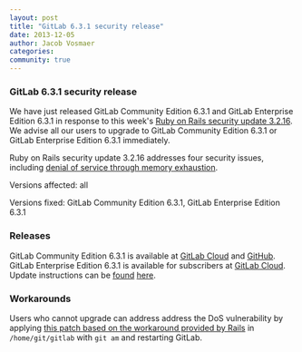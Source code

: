 ```yaml
---
layout: post
title: "GitLab 6.3.1 security release"
date: 2013-12-05
author: Jacob Vosmaer
categories:
community: true
---
```

### GitLab 6.3.1 security release
We have just released GitLab Community Edition 6.3.1 and GitLab Enterprise Edition 6.3.1 in response to this week's [Ruby on Rails security update 3.2.16](http://weblog.rubyonrails.org/2013/12/3/Rails_3_2_16_and_4_0_2_have_been_released/).
We advise all our users to upgrade to GitLab Community Edition 6.3.1 or GitLab Enterprise Edition 6.3.1 immediately.

<!--more-->

Ruby on Rails security update 3.2.16 addresses four security issues, including [denial of service through memory exhaustion](https://groups.google.com/d/msg/ruby-security-ann/A-ebV4WxzKg/KNPTbX8XAQUJ).

Versions affected: all

Versions fixed: GitLab Community Edition 6.3.1, GitLab Enterprise Edition 6.3.1

### Releases
GitLab Community Edition 6.3.1 is available at [GitLab Cloud](https://gitlab.com/gitlab-org/gitlab-ce) and [GitHub](https://github.com/gitlabhq/gitlabhq).
GitLab Enterprise Edition 6.3.1 is available for subscribers at [GitLab Cloud](https://gitlab.com).
Update instructions can be [found](https://gitlab.com/gitlab-org/gitlab-ce/blob/master/doc/update/patch_versions.md) [here](https://github.com/gitlabhq/gitlabhq/blob/master/doc/update/patch_versions.md).

### Workarounds
Users who cannot upgrade can address address the DoS vulnerability by applying [this patch based on the workaround provided by Rails](/files/0001-Monkey-patch-for-CVE-2013-6414.patch) in `/home/git/gitlab` with `git am` and restarting GitLab.
